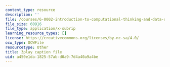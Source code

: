 ```yaml
---
content_type: resource
description: ''
file: /courses/6-0002-introduction-to-computational-thinking-and-data-science-fall-2016/a450e1da182557abd0a97d4a40a9a4be_eg8DJYwdMyg.srt
file_size: 60916
file_type: application/x-subrip
learning_resource_types: []
license: https://creativecommons.org/licenses/by-nc-sa/4.0/
ocw_type: OCWFile
resourcetype: Other
title: 3play caption file
uid: a450e1da-1825-57ab-d0a9-7d4a40a9a4be
---
```

